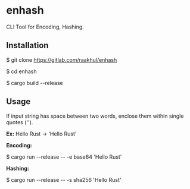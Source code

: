 # enhash

CLI Tool for Encoding, Hashing.

## Installation

$ git clone https://gitlab.com/raakhul/enhash

$ cd enhash

$ cargo build --release

## Usage

If input string has space between two words, enclose them within single quotes ('').

**Ex:** Hello Rust -> 'Hello Rust'

**Encoding:**

$ cargo run --release -- -e base64 'Hello Rust'

**Hashing:**

$ cargo run --release -- -s sha256 'Hello Rust'
